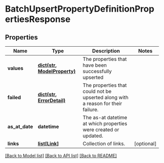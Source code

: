 # BatchUpsertPropertyDefinitionPropertiesResponse


## Properties
Name | Type | Description | Notes
------------ | ------------- | ------------- | -------------
**values** | [**dict(str, ModelProperty)**](ModelProperty.md) | The properties that have been successfully upserted | 
**failed** | [**dict(str, ErrorDetail)**](ErrorDetail.md) | The properties that could not be upserted along with a reason for their failure. | 
**as_at_date** | **datetime** | The as-at datetime at which properties were created or updated. | 
**links** | [**list[Link]**](Link.md) | Collection of links. | [optional] 

[[Back to Model list]](../README.md#documentation-for-models) [[Back to API list]](../README.md#documentation-for-api-endpoints) [[Back to README]](../README.md)


